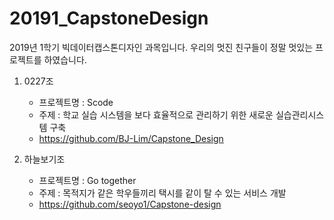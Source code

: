 # 20191_CapstoneDesign
2019년 1학기 빅데이터캡스톤디자인 과목입니다.
우리의 멋진 친구들이 정말 멋있는 프로젝트를 하였습니다.

1. 0227조
   * 프로젝트명 : Scode
   * 주제 : 학교 실습 시스템을 보다 효율적으로 관리하기 위한 새로운 실습관리시스템 구축
   * https://github.com/BJ-Lim/Capstone_Design

2. 하늘보기조
   * 프로젝트명 : Go together
   * 주제 : 목적지가 같은 학우들끼리 택시를 같이 탈 수 있는 서비스 개발
   * https://github.com/seoyo1/Capstone-design
